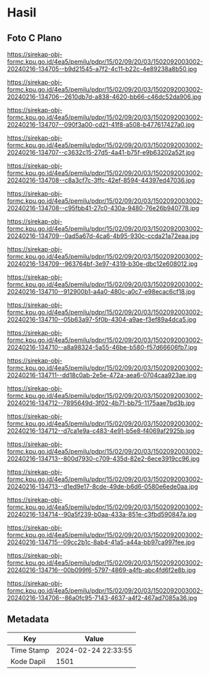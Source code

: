 # Hasil

## Foto C Plano

https://sirekap-obj-formc.kpu.go.id/4ea5/pemilu/pdpr/15/02/09/20/03/1502092003002-20240216-134705--b9d21545-a7f2-4c11-b22c-4e89238a8b50.jpg

https://sirekap-obj-formc.kpu.go.id/4ea5/pemilu/pdpr/15/02/09/20/03/1502092003002-20240216-134706--2610db7d-a838-4620-bb66-c46dc52da906.jpg

https://sirekap-obj-formc.kpu.go.id/4ea5/pemilu/pdpr/15/02/09/20/03/1502092003002-20240216-134707--090f3a00-cd21-41f8-a508-b477617427a0.jpg

https://sirekap-obj-formc.kpu.go.id/4ea5/pemilu/pdpr/15/02/09/20/03/1502092003002-20240216-134707--c3632c15-27d5-4a41-b75f-e9b63202a52f.jpg

https://sirekap-obj-formc.kpu.go.id/4ea5/pemilu/pdpr/15/02/09/20/03/1502092003002-20240216-134708--c8a3cf7c-3ffc-42ef-8594-44397ed47036.jpg

https://sirekap-obj-formc.kpu.go.id/4ea5/pemilu/pdpr/15/02/09/20/03/1502092003002-20240216-134708--c95fbb41-27c0-430a-9480-76e26b940778.jpg

https://sirekap-obj-formc.kpu.go.id/4ea5/pemilu/pdpr/15/02/09/20/03/1502092003002-20240216-134709--0ad5a67d-4ca6-4b95-930c-ccda21a72eaa.jpg

https://sirekap-obj-formc.kpu.go.id/4ea5/pemilu/pdpr/15/02/09/20/03/1502092003002-20240216-134709--963764bf-3e97-4319-b30e-dbc12e608012.jpg

https://sirekap-obj-formc.kpu.go.id/4ea5/pemilu/pdpr/15/02/09/20/03/1502092003002-20240216-134710--912900b1-a4a0-480c-a0c7-e98ecac6cf18.jpg

https://sirekap-obj-formc.kpu.go.id/4ea5/pemilu/pdpr/15/02/09/20/03/1502092003002-20240216-134710--05b63a97-5f0b-4304-a9ae-f3ef89a4dca5.jpg

https://sirekap-obj-formc.kpu.go.id/4ea5/pemilu/pdpr/15/02/09/20/03/1502092003002-20240216-134710--a8a98324-5a55-46be-b580-f57d66606fb7.jpg

https://sirekap-obj-formc.kpu.go.id/4ea5/pemilu/pdpr/15/02/09/20/03/1502092003002-20240216-134711--dd18c0ab-2e5e-472a-aea6-0704caa923ae.jpg

https://sirekap-obj-formc.kpu.go.id/4ea5/pemilu/pdpr/15/02/09/20/03/1502092003002-20240216-134712--7895649d-3f02-4b71-bb75-1175aae7bd3b.jpg

https://sirekap-obj-formc.kpu.go.id/4ea5/pemilu/pdpr/15/02/09/20/03/1502092003002-20240216-134712--d7ca1e9a-c483-4e91-b5e8-f4069af2925b.jpg

https://sirekap-obj-formc.kpu.go.id/4ea5/pemilu/pdpr/15/02/09/20/03/1502092003002-20240216-134713--800d7930-c709-435d-82e2-6ece3919cc96.jpg

https://sirekap-obj-formc.kpu.go.id/4ea5/pemilu/pdpr/15/02/09/20/03/1502092003002-20240216-134713--d1ed9e17-8cde-49de-b6d6-0580e6ede0aa.jpg

https://sirekap-obj-formc.kpu.go.id/4ea5/pemilu/pdpr/15/02/09/20/03/1502092003002-20240216-134714--90a5f239-b0aa-433a-851e-c3fbd590847a.jpg

https://sirekap-obj-formc.kpu.go.id/4ea5/pemilu/pdpr/15/02/09/20/03/1502092003002-20240216-134715--09cc2b1c-8ab4-41a5-a44a-bb97ca997fee.jpg

https://sirekap-obj-formc.kpu.go.id/4ea5/pemilu/pdpr/15/02/09/20/03/1502092003002-20240216-134716--00b099f6-5797-4869-a4fb-abc4fd6f2e8b.jpg

https://sirekap-obj-formc.kpu.go.id/4ea5/pemilu/pdpr/15/02/09/20/03/1502092003002-20240216-134706--86a0fc95-7143-4637-a4f2-467ad7085a36.jpg


## Metadata

| Key        | Value               |
| ---------- | ------------------- |
| Time Stamp | 2024-02-24 22:33:55 |
| Kode Dapil | 1501                |



